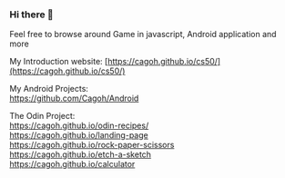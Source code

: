 ### Hi there 👋
Feel free to browse around
Game in javascript, Android application and more

My Introduction website: [https://cagoh.github.io/cs50/](https://cagoh.github.io/cs50/)

My Android Projects:<br>
https://github.com/Cagoh/Android<br>

The Odin Project:<br>
https://cagoh.github.io/odin-recipes/<br>
https://cagoh.github.io/landing-page<br>
https://cagoh.github.io/rock-paper-scissors<br>
https://cagoh.github.io/etch-a-sketch<br>
https://cagoh.github.io/calculator<br>

<!--
**Cagoh/Cagoh** is a ✨ _special_ ✨ repository because its `README.md` (this file) appears on your GitHub profile.

Here are some ideas to get you started:

- 🔭 I’m currently working on ...
- 🌱 I’m currently learning ...
- 👯 I’m looking to collaborate on ...
- 🤔 I’m looking for help with ...
- 💬 Ask me about ...
- 📫 How to reach me: ...
- 😄 Pronouns: ...
- ⚡ Fun fact: ...
-->

